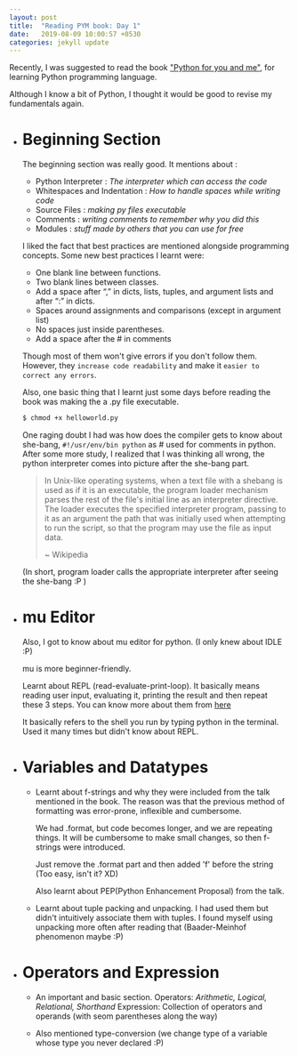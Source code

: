 ```yaml
---
layout: post
title:  "Reading PYM book: Day 1"
date:   2019-08-09 10:00:57 +0530
categories: jekyll update
---
```

Recently, I was suggested to read the book ["Python for you and me"][pym-book-link], for learning Python programming language.

Although I know a bit of Python, I thought it would be good to revise my fundamentals again.

- # Beginning Section
   The beginning section was really good. It mentions about : 
   + Python Interpreter : _The interpreter which can access the code_
   + Whitespaces and Indentation : _How to handle spaces while writing code_
   + Source Files : _making py files executable_ 
   + Comments : _writing comments to remember why you did this_
   + Modules : _stuff made by others that you can use for free_
   

   I liked the fact that best practices are mentioned alongside programming concepts. 
   Some new best practices I learnt were: 
   + One blank line between functions.
   + Two blank lines between classes.
   + Add a space after “,” in dicts, lists, tuples, and argument lists and after “:” in dicts.
   + Spaces around assignments and comparisons (except in argument list)
   + No spaces just inside parentheses.
   + Add a space after the # in comments

   Though most of them won't give errors if you don't follow them. However, they `increase code readability` and make it `easier to correct any errors`.

   Also,  one basic thing that I learnt just some days before reading the book was making the a .py file executable.
   ```bash
   $ chmod +x helloworld.py
   ```
   One raging doubt I had was how does the compiler gets to know about she-bang,
   `#!/usr/env/bin python` as # used for comments in python.
   After some more study, I realized that I was thinking all wrong, the python interpreter comes into picture after the she-bang part.
   
   > In Unix-like operating systems, when a text file with a shebang is used as if it is an executable, the program loader mechanism parses the rest of the file's initial line as an interpreter directive. 
   > The loader executes the specified interpreter program, passing to it as an argument the path that was initially used when attempting to run the script, so that the program may use the file as input data.
   > 
   > ~ Wikipedia
   
  (In short, program loader calls the appropriate interpreter after seeing the she-bang :P )
 
- # mu Editor
   Also, I got to know about mu editor for python. (I only knew about IDLE :P) 
   
   mu is more beginner-friendly. 

   Learnt about REPL (read-evaluate-print-loop). It basically means reading user input, evaluating it, printing the result and then repeat these 3 steps.
   You can know more about them from [here][repl-link]
   
   It basically refers to the shell you run by typing python in the terminal. Used it many times but didn't know about REPL.  

- # Variables and Datatypes
   + Learnt about f-strings and why they were included from the talk mentioned in the book.
     The reason was that the previous method of formatting was error-prone, inflexible and cumbersome.  

     We had .format, but code becomes longer, and we are repeating things. It will be cumbersome to make small changes, so then f-strings were introduced.
 
     Just remove the .format part and then added 'f' before the string
     (Too easy, isn't it? XD)
  
     Also learnt about PEP(Python Enhancement Proposal) from the talk.
     
   + Learnt about tuple packing and unpacking. I had used them but didn't intuitively associate them with tuples.
     I found myself using unpacking more often after reading that (Baader-Meinhof phenomenon maybe :P)

- # Operators and Expression 
   + An important and basic section. 
     Operators: _Arithmetic, Logical, Relational, Shorthand_ 
     Expression: Collection of operators and operands (with seom parentheses along the way)

   + Also mentioned type-conversion (we change type of a variable whose type you never declared :P)

[pym-book-link]: https://pymbook.readthedocs.io/en/latest/
[repl-link]: https://pythonprogramminglanguage.com/repl/
[github-pages]: https://pages.github.com/


